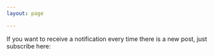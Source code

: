 ```yaml
---
layout: page

---
```


If you want to receive a notification every time there is a new post, just subscribe here:

<script id="mcjs">!function(c,h,i,m,p){m=c.createElement(h),p=c.getElementsByTagName(h)[0],m.async=1,m.src=i,p.parentNode.insertBefore(m,p)}(document,"script","https://chimpstatic.com/mcjs-connected/js/users/6045ceee226916e12f71a781b/e4d86157f23807e7786b0d1d6.js");</script>

